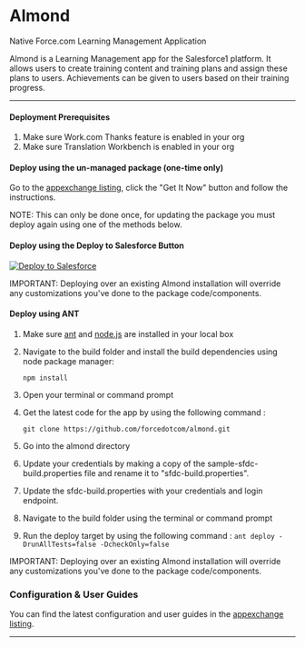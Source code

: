 Almond
===

Native Force.com Learning Management Application

Almond is a Learning Management app for the Salesforce1 platform. It allows users to create training content and training plans and assign these plans to users. Achievements can be given to users based on their training progress.

---
#### Deployment Prerequisites

1. Make sure Work.com Thanks feature is enabled in your org
2. Make sure Translation Workbench is enabled in your org


#### Deploy using the un-managed package (one-time only)

Go to the [appexchange listing](https://appexchange.salesforce.com/listingDetail?listingId=a0N3000000B5V2gEAF), click the "Get It Now" button and follow the instructions.

NOTE: This can only be done once, for updating the package you must deploy again using one of the methods below.

#### Deploy using the Deploy to Salesforce Button

<a href="https://githubsfdeploy.herokuapp.com?owner=forcedotcom&repo=almond" target="_blank">
  <img alt="Deploy to Salesforce"
       src="https://raw.githubusercontent.com/afawcett/githubsfdeploy/master/src/main/webapp/resources/img/deploy.png">
</a>

IMPORTANT: Deploying over an existing Almond installation will override any customizations you've done to the package code/components.

#### Deploy using ANT

1. Make sure [ant](http://ant.apache.org/manual/install.html) and [node.js](http://nodejs.org/) are installed in your local box
2. Navigate to the build folder and install the build dependencies using node package manager:

   `npm install`

3. Open your terminal or command prompt
4. Get the latest code for the app by using the following command :

   `git clone https://github.com/forcedotcom/almond.git`

5. Go into the almond directory

6. Update your credentials by making a copy of the sample-sfdc-build.properties file and rename it to "sfdc-build.properties".

7. Update the sfdc-build.properties with your credentials and login endpoint.

8. Navigate to the build folder using the terminal or command prompt

9. Run the deploy target by using the following command : `ant deploy -DrunAllTests=false -DcheckOnly=false`

IMPORTANT: Deploying over an existing Almond installation will override any customizations you've done to the package code/components.

### Configuration & User Guides

You can find the latest configuration and user guides in the [appexchange listing](https://appexchange.salesforce.com/listingDetail?listingId=a0N3000000B5V2gEAF).

---
